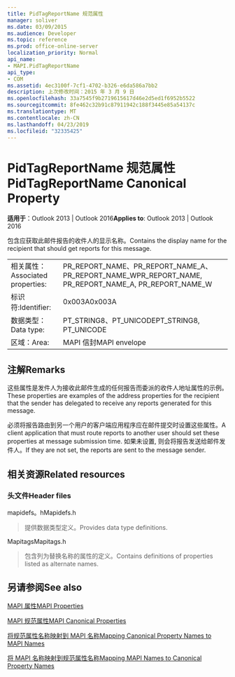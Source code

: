```yaml
---
title: PidTagReportName 规范属性
manager: soliver
ms.date: 03/09/2015
ms.audience: Developer
ms.topic: reference
ms.prod: office-online-server
localization_priority: Normal
api_name:
- MAPI.PidTagReportName
api_type:
- COM
ms.assetid: 4ec3100f-7cf1-4702-b326-e6da586a7bb2
description: 上次修改时间：2015 年 3 月 9 日
ms.openlocfilehash: 33a7545f9b2719615617d46e2d5ed1f6952b5522
ms.sourcegitcommit: 8fe462c32b91c87911942c188f3445e85a54137c
ms.translationtype: MT
ms.contentlocale: zh-CN
ms.lasthandoff: 04/23/2019
ms.locfileid: "32335425"
---
```

# <a name="pidtagreportname-canonical-property"></a><span data-ttu-id="6f447-103">PidTagReportName 规范属性</span><span class="sxs-lookup"><span data-stu-id="6f447-103">PidTagReportName Canonical Property</span></span>

  
  
<span data-ttu-id="6f447-104">**适用于**：Outlook 2013 | Outlook 2016</span><span class="sxs-lookup"><span data-stu-id="6f447-104">**Applies to**: Outlook 2013 | Outlook 2016</span></span> 
  
<span data-ttu-id="6f447-105">包含应获取此邮件报告的收件人的显示名称。</span><span class="sxs-lookup"><span data-stu-id="6f447-105">Contains the display name for the recipient that should get reports for this message.</span></span>
  
|||
|:-----|:-----|
|<span data-ttu-id="6f447-106">相关属性：</span><span class="sxs-lookup"><span data-stu-id="6f447-106">Associated properties:</span></span>  <br/> |<span data-ttu-id="6f447-107">PR_REPORT_NAME、PR_REPORT_NAME_A、PR_REPORT_NAME_W</span><span class="sxs-lookup"><span data-stu-id="6f447-107">PR_REPORT_NAME, PR_REPORT_NAME_A, PR_REPORT_NAME_W</span></span>  <br/> |
|<span data-ttu-id="6f447-108">标识符:</span><span class="sxs-lookup"><span data-stu-id="6f447-108">Identifier:</span></span>  <br/> |<span data-ttu-id="6f447-109">0x003A</span><span class="sxs-lookup"><span data-stu-id="6f447-109">0x003A</span></span>  <br/> |
|<span data-ttu-id="6f447-110">数据类型：</span><span class="sxs-lookup"><span data-stu-id="6f447-110">Data type:</span></span>  <br/> |<span data-ttu-id="6f447-111">PT_STRING8、PT_UNICODE</span><span class="sxs-lookup"><span data-stu-id="6f447-111">PT_STRING8, PT_UNICODE</span></span>  <br/> |
|<span data-ttu-id="6f447-112">区域：</span><span class="sxs-lookup"><span data-stu-id="6f447-112">Area:</span></span>  <br/> |<span data-ttu-id="6f447-113">MAPI 信封</span><span class="sxs-lookup"><span data-stu-id="6f447-113">MAPI envelope</span></span>  <br/> |
   
## <a name="remarks"></a><span data-ttu-id="6f447-114">注解</span><span class="sxs-lookup"><span data-stu-id="6f447-114">Remarks</span></span>

<span data-ttu-id="6f447-115">这些属性是发件人为接收此邮件生成的任何报告而委派的收件人地址属性的示例。</span><span class="sxs-lookup"><span data-stu-id="6f447-115">These properties are examples of the address properties for the recipient that the sender has delegated to receive any reports generated for this message.</span></span>
  
<span data-ttu-id="6f447-116">必须将报告路由到另一个用户的客户端应用程序应在邮件提交时设置这些属性。</span><span class="sxs-lookup"><span data-stu-id="6f447-116">A client application that must route reports to another user should set these properties at message submission time.</span></span> <span data-ttu-id="6f447-117">如果未设置, 则会将报告发送给邮件发件人。</span><span class="sxs-lookup"><span data-stu-id="6f447-117">If they are not set, the reports are sent to the message sender.</span></span>
  
## <a name="related-resources"></a><span data-ttu-id="6f447-118">相关资源</span><span class="sxs-lookup"><span data-stu-id="6f447-118">Related resources</span></span>

### <a name="header-files"></a><span data-ttu-id="6f447-119">头文件</span><span class="sxs-lookup"><span data-stu-id="6f447-119">Header files</span></span>

<span data-ttu-id="6f447-120">mapidefs。h</span><span class="sxs-lookup"><span data-stu-id="6f447-120">Mapidefs.h</span></span>
  
> <span data-ttu-id="6f447-121">提供数据类型定义。</span><span class="sxs-lookup"><span data-stu-id="6f447-121">Provides data type definitions.</span></span>
    
<span data-ttu-id="6f447-122">Mapitags</span><span class="sxs-lookup"><span data-stu-id="6f447-122">Mapitags.h</span></span>
  
> <span data-ttu-id="6f447-123">包含列为替换名称的属性的定义。</span><span class="sxs-lookup"><span data-stu-id="6f447-123">Contains definitions of properties listed as alternate names.</span></span>
    
## <a name="see-also"></a><span data-ttu-id="6f447-124">另请参阅</span><span class="sxs-lookup"><span data-stu-id="6f447-124">See also</span></span>



[<span data-ttu-id="6f447-125">MAPI 属性</span><span class="sxs-lookup"><span data-stu-id="6f447-125">MAPI Properties</span></span>](mapi-properties.md)
  
[<span data-ttu-id="6f447-126">MAPI 规范属性</span><span class="sxs-lookup"><span data-stu-id="6f447-126">MAPI Canonical Properties</span></span>](mapi-canonical-properties.md)
  
[<span data-ttu-id="6f447-127">将规范属性名称映射到 MAPI 名称</span><span class="sxs-lookup"><span data-stu-id="6f447-127">Mapping Canonical Property Names to MAPI Names</span></span>](mapping-canonical-property-names-to-mapi-names.md)
  
[<span data-ttu-id="6f447-128">将 MAPI 名称映射到规范属性名称</span><span class="sxs-lookup"><span data-stu-id="6f447-128">Mapping MAPI Names to Canonical Property Names</span></span>](mapping-mapi-names-to-canonical-property-names.md)

